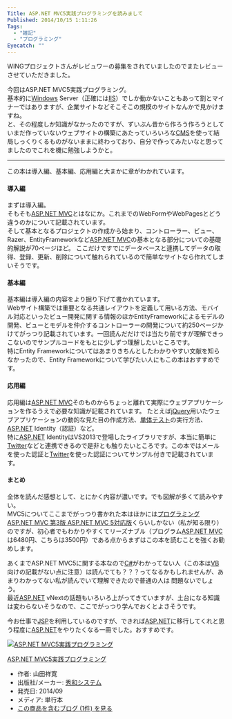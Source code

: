 ```yaml
---
Title: ASP.NET MVC5実践プログラミングを読みまして
Published: 2014/10/15 1:11:26
Tags:
  - "雑記"
  - "プログラミング"
Eyecatch: ""
---
```

<p>WINGプロジェクトさんがレビュワーの募集をされていましたのでまたレビューさせていただきました。</p>

<p>今回はASP.NET MVC5実践プログラミング。<br/>
基本的に<a class="keyword" href="http://d.hatena.ne.jp/keyword/Windows">Windows</a> Server（正確には<a class="keyword" href="http://d.hatena.ne.jp/keyword/IIS">IIS</a>）でしか動かないこともあって割とマイナーではありますが、企業サイトなどそこそこの規模のサイトなんかで見かけますね。 <br/>
と、その程度しか知識がなかったのですが、ずいぶん昔から作ろう作ろうとしていまだ作っていないウェブサイトの構築にあたっていろいろな<a class="keyword" href="http://d.hatena.ne.jp/keyword/CMS">CMS</a>を使って結局しっくりくるものがないままに終わっており、自分で作ってみたいなと思ってましたのでこれを機に勉強しようかと。</p>

***

<p>この本は導入編、基本編、応用編と大まかに章がわかれています。</p>

<h4>導入編</h4>

<p>まずは導入編。<br/>
そもそも<a class="keyword" href="http://d.hatena.ne.jp/keyword/ASP.NET%20MVC">ASP.NET MVC</a>とはなにか。これまでのWebFormやWebPagesとどう違うのかについて記載されています。<br/>
そして基本となるプロジェクトの作成から始まり、コントローラー、ビュー、Razer、EntityFrameworkなど<a class="keyword" href="http://d.hatena.ne.jp/keyword/ASP.NET%20MVC">ASP.NET MVC</a>の基本となる部分についての基礎的解説が70ページほど。
ここだけですでにデータベースと連携してデータの取得、登録、更新、削除について触れられているので簡単なサイトなら作れてしまいそうです。</p>

<h4>基本編</h4>

<p>基本編は導入編の内容をより掘り下げて書かれています。<br/>
Webサイト構築では重要となる共通レイアウトを定義して用いる方法、モバイル対応といったビュー開発に関する情報のほかEntityFrameworkによるモデルの開発、ビューとモデルを仲介するコントローラーの開発について約250ページかけてがっつり記載されています。一回読んだだけでは当たり前ですが理解できっこないのでサンプルコードをもとに少しずつ理解したいところです。<br/>
特にEntity Frameworkについてはあまりきちんとしたわかりやすい文献を知らなかったので、Entity Frameworkについて学びたい人にもこの本はおすすめです。</p>

<h4>応用編</h4>

<p>応用編は<a class="keyword" href="http://d.hatena.ne.jp/keyword/ASP.NET%20MVC">ASP.NET MVC</a>そのものからちょっと離れて実際にウェブアプリケーションを作るうえで必要な知識が記載されています。
たとえば<a class="keyword" href="http://d.hatena.ne.jp/keyword/jQuery">jQuery</a>用いたウェブアプリケーションの動的な見た目の作成方法、<a class="keyword" href="http://d.hatena.ne.jp/keyword/%C3%B1%C2%CE%A5%C6%A5%B9%A5%C8">単体テスト</a>の実行方法、<a class="keyword" href="http://d.hatena.ne.jp/keyword/ASP.NET">ASP.NET</a> Identity（認証）など。<br/>
特に<a class="keyword" href="http://d.hatena.ne.jp/keyword/ASP.NET">ASP.NET</a> IdentityはVS2013で登場したライブラリですが、本当に簡単に<a class="keyword" href="http://d.hatena.ne.jp/keyword/Twitter">Twitter</a>などと連携できるので是非とも触りたいところです。この本ではメールを使った認証と<a class="keyword" href="http://d.hatena.ne.jp/keyword/Twitter">Twitter</a>を使った認証についてサンプル付きで記載されています。</p>

<h4>まとめ</h4>

<p>全体を読んだ感想として、とにかく内容が濃いです。でも図解が多くて読みやすい。<br/>
MVC5についてここまでがっつり書かれた本はほかには<a href="http://d.hatena.ne.jp/asin/4822298388/ovis0b-22">プログラミングASP.NET MVC 第3版 ASP.NET MVC 5対応版</a>くらいしかない（私が知る限り）のですが、初心者でもわかりやすくてリーズナブル（プログラム<a class="keyword" href="http://d.hatena.ne.jp/keyword/ASP.NET%20MVC">ASP.NET MVC</a>は6480円、こちらは3500円）である点からまずはこの本を読むことを強くお勧めします。</p>

<p>あくまでASP.NET MVC5に関する本なので<a class="keyword" href="http://d.hatena.ne.jp/keyword/C%23">C#</a>がわかってない人（この本は<a class="keyword" href="http://d.hatena.ne.jp/keyword/VB">VB</a>向けの記載がない点に注意）は読んでても？？？ってなるかもしれませんが、あまりわかってない私が読んでいて理解できたので普通の人は
問題ないでしょう。<br/>
最近<a class="keyword" href="http://d.hatena.ne.jp/keyword/ASP.NET">ASP.NET</a> vNextの話題もいろいろ上がってきていますが、土台になる知識は変わらないそうなので、ここでがっつり学んでおくとよさそうです。</p>

<p>今お仕事で<a class="keyword" href="http://d.hatena.ne.jp/keyword/JSP">JSP</a>を利用しているのですが、できれば<a class="keyword" href="http://d.hatena.ne.jp/keyword/ASP.NET">ASP.NET</a>に移行してくれと思う程度に<a class="keyword" href="http://d.hatena.ne.jp/keyword/ASP.NET">ASP.NET</a>をやりたくなる一冊でした。おすすめです。
<div class="hatena-asin-detail"><a href="http://www.amazon.co.jp/exec/obidos/ASIN/4798041793/ovis0b-22/"><img src="http://ecx.images-amazon.com/images/I/51VVlvySUxL._SL160_.jpg" class="hatena-asin-detail-image" alt="ASP.NET MVC5実践プログラミング" title="ASP.NET MVC5実践プログラミング"></a><div class="hatena-asin-detail-info"><p class="hatena-asin-detail-title"><a href="http://www.amazon.co.jp/exec/obidos/ASIN/4798041793/ovis0b-22/">ASP.NET MVC5実践プログラミング</a></p><ul><li><span class="hatena-asin-detail-label">作者:</span> 山田祥寛</li><li><span class="hatena-asin-detail-label">出版社/メーカー:</span> <a class="keyword" href="http://d.hatena.ne.jp/keyword/%BD%A8%CF%C2%A5%B7%A5%B9%A5%C6%A5%E0">秀和システム</a></li><li><span class="hatena-asin-detail-label">発売日:</span> 2014/09</li><li><span class="hatena-asin-detail-label">メディア:</span> 単行本</li><li><a href="http://d.hatena.ne.jp/asin/4798041793/ovis0b-22" target="_blank">この商品を含むブログ (1件) を見る</a></li></ul></div><div class="hatena-asin-detail-foot"></div></div></p>
